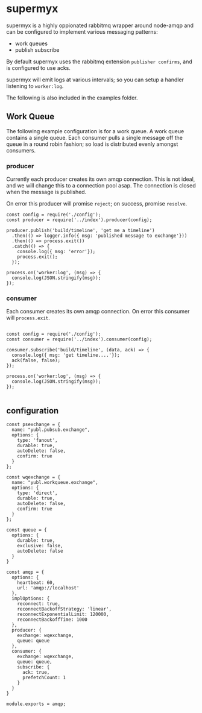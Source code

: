 # supermyx

supermyx is a highly oppionated rabbitmq wrapper around node-amqp and can be configured to implement various messaging patterns:

- work queues
- publish subscribe

By default supermyx uses the rabbitmq extension `publisher confirms`, and is configured to use acks.

supermyx will emit logs at various intervals; so you can setup a handler listening to `worker:log`.

The following is also included in the examples folder.


## Work Queue

The following example configuration is for a work queue.  A work queue contains a single queue.  Each consumer pulls a single message off the queue in a round robin fashion; so load is distributed evenly amongst consumers.


### producer

Currently each producer creates its own amqp connection. This is not ideal, and we will change this to a connection pool asap.  The connection is closed when the message is published.

On error this producer will promise `reject`; on success, promise `resolve`.

```
const config = require('./config');
const producer = require('../index').producer(config);

producer.publish('build/timeline', 'get me a timeline')
  .then(() => logger.info({ msg: 'published message to exchange'}))
  .then(() => process.exit())
  .catch(() => { 
    console.log({ msg: 'error'}); 
    process.exit(); 
  });

process.on('worker:log', (msg) => {
  console.log(JSON.stringify(msg));
});

```


### consumer

Each consumer creates its own amqp connection.  On error this consumer will `process.exit`.

```

const config = require('./config');
const consumer = require('../index').consumer(config);

consumer.subscribe('build/timeline', (data, ack) => {
  console.log({ msg: 'get timeline....'});
  ack(false, false);
});

process.on('worker:log', (msg) => {
  console.log(JSON.stringify(msg));
});


```

## configuration

```
const psexchange = {
  name: "yubl.pubsub.exchange",
  options: {
    type: 'fanout',
    durable: true,
    autoDelete: false,
    confirm: true
  }
};

const wqexchange = {
  name: "yubl.workqueue.exchange",
  options: {
    type: 'direct',
    durable: true,
    autoDelete: false,
    confirm: true
  }
};

const queue = {
  options: {
    durable: true,
    exclusive: false,
    autoDelete: false 
  }
}

const amqp = {
  options: {
    heartbeat: 60,
    url: 'amqp://localhost'
  },
  implOptions: {
    reconnect: true,
    reconnectBackoffStrategy: 'linear',
    reconnectExponentialLimit: 120000,
    reconnectBackoffTime: 1000
  },
  producer: {
    exchange: wqexchange,
    queue: queue
  },
  consumer: {
    exchange: wqexchange,
    queue: queue,
    subscribe: {
      ack: true,
      prefetchCount: 1
    }
  }
}

module.exports = amqp;



```
